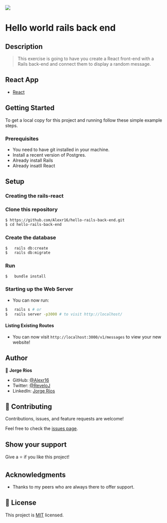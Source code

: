 ![](https://img.shields.io/badge/Microverse-blueviolet)

# Hello world rails back end


## Description

> This exercise is going to have you create a React front-end with a Rails back-end and connect them to display a random message.

## React App
- [React](hhttps://github.com/Alexr16/hello-react-front-end)

## Getting Started

To get a local copy for this project and running follow these simple example steps.

### Prerequisites

- You need to have git installed in your machine.
- Install a recent version of Postgres.
- Already install Rails
- Already insatll React


## Setup

### Creating the rails-react
### Clone this repository

```bash
$ https://github.com/Alexr16/hello-rails-back-end.git
$ cd hello-rails-back-end
```

### Create the database

```bash
$   rails db:create 
$   rails db:migrate
```

### Run

```bash
$   bundle install
```

### Starting up the Web Server

- You can now run:

```bash
$   rails s # or
$   rails server -p3000 # to visit http://localhost/
```

#### Listing Existing Routes

- You can now visit `http://localhost:3000/v1/messages` to view your new website!

## Author

👤 **Jorge Rios**

- GitHub: [@Alexr16](https://github.com/Alexr16)
- Twitter: [@ReveloJ](https://twitter.com/ReveloJ)
- LinkedIn: [Jorge Ríos](https://www.linkedin.com/in/jorgeriosr/)

## 🤝 Contributing
  
Contributions, issues, and feature requests are welcome!

Feel free to check the [issues page](https://github.com/Alexr16/hello-rails-back-end/issues).

## Show your support

Give a ⭐️ if you like this project!

## Acknowledgments

- Thanks to my peers who are always there to offer support.

## 📝 License

This project is [MIT](./LICENSE) licensed.
